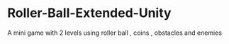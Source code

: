# Roller-Ball-Extended-Unity
A  mini game with 2 levels using roller ball , coins , obstacles and enemies
